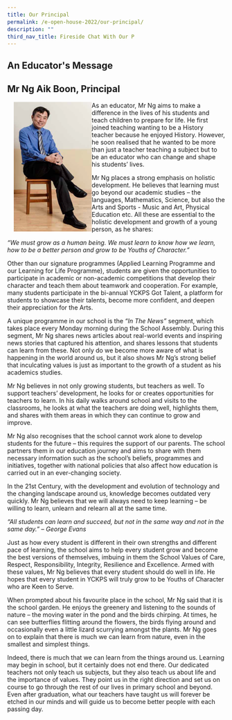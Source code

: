 ```yaml
---
title: Our Principal
permalink: /e-open-house-2022/our-principal/
description: ""
third_nav_title: Fireside Chat With Our P
---
```

An Educator's Message
---------------------

Mr Ng Aik Boon, Principal
-------------------------

<img src="/images/Mr%20Ng%20Aik%20Boon_01.png" style="width:180px;height:300px;margin-left:15px;" align="left">

As an educator, Mr Ng aims to make a difference in the lives of his students and teach children to prepare for life. He first joined teaching wanting to be a History teacher because he enjoyed History. However, he soon realised that he wanted to be more than just a teacher teaching a subject but to be an educator who can change and shape his students’ lives.

Mr Ng places a strong emphasis on holistic development. He believes that learning must go beyond our academic studies – the languages, Mathematics, Science, but also the Arts and Sports - Music and Art, Physical Education etc. All these are essential to the holistic development and growth of a young person, as he shares:&nbsp;

_“We must grow as a human being. We must learn to know how we learn, how to be a better person and grow to be Youths of Character.”_

Other than our signature programmes (Applied Learning Programme and our Learning for Life Programme), students are given the opportunities to participate in academic or non-academic competitions that develop their character and teach them about teamwork and cooperation. For example, many students participate in the bi-annual YCKPS Got Talent, a platform for students to showcase their talents, become more confident, and deepen their appreciation for the Arts.


A unique programme in our school is the&nbsp;_“In The News”_&nbsp;segment, which takes place every Monday morning during the School Assembly. During this segment, Mr Ng shares news articles about real-world events and inspiring news stories that captured his attention, and shares lessons that students can learn from these. Not only do we become more aware of what is happening in the world around us, but it also shows Mr Ng’s strong belief that inculcating values is just as important to the growth of a student as his academics studies.  

Mr Ng believes in not only growing students, but teachers as well. To support teachers’ development, he looks for or creates opportunities for teachers to learn. In his daily walks around school and visits to the classrooms, he looks at what the teachers are doing well, highlights them, and shares with them areas in which they can continue to grow and improve.

Mr Ng also recognises that the school cannot work alone to develop students for the future – this requires the support of our parents. The school partners them in our education journey and aims to share with them necessary information such as the school’s beliefs, programmes and initiatives, together with national policies that also affect how education is carried out in an ever-changing society.&nbsp;

In the 21st Century, with the development and evolution of technology and the changing landscape around us, knowledge becomes outdated very quickly. Mr Ng believes that we will always need to keep learning – be willing to learn, unlearn and relearn all at the same time.&nbsp;

_“All students can learn and succeed, but not in the same way and not in the same day.” – George Evans_

Just as how every student is different in their own strengths and different pace of learning, the school aims to help every student grow and become the best versions of themselves, imbuing in them the School Values of Care, Respect, Responsibility, Integrity, Resilience and Excellence. Armed with these values, Mr Ng believes that every student should do well in life. He hopes that every student in YCKPS will truly grow to be Youths of Character who are Keen to Serve.

When prompted about his favourite place in the school, Mr Ng said that it is the school garden. He enjoys the greenery and listening to the sounds of nature – the moving water in the pond and the birds chirping. At times, he can see butterflies flitting around the flowers, the birds flying around and occasionally even a little lizard scurrying amongst the plants. Mr Ng goes on to explain that there is much we can learn from nature, even in the smallest and simplest things.

Indeed, there is much that we can learn from the things around us. Learning may begin in school, but it certainly does not end there. Our dedicated teachers not only teach us subjects, but they also teach us about life and the importance of values. They point us in the right direction and set us on course to go through the rest of our lives in primary school and beyond. Even after graduation, what our teachers have taught us will forever be etched in our minds and will guide us to become better people with each passing day.